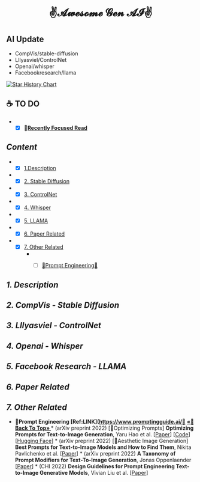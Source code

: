 # <p align=center> ✌𝓐𝔀𝓮𝓼𝓸𝓶𝓮 𝓖𝓮𝓷 𝓐𝓘✌ </p>

## AI Update
- CompVis/stable-diffusion
- Lllyasviel/ControlNet
- Openai/whisper
- Facebookresearch/llama

[![Star History Chart](https://api.star-history.com/svg?repos=CompVis/stable-diffusion,lllyasviel/ControlNet,openai/whisper,facebookresearch/llama&type=Date)](https://star-history.com/#CompVis/stable-diffusion&lllyasviel/ControlNet&openai/whisper&facebookresearch/llama)

## :coffee: TO DO
* -  [x] :dart:[**Recently Focused Read**]()

## <span id="head-content"> *Content* </span>
* - [x] [1.Description](#description)

* - [x] [2. Stable Diffusion](#sd)
* - [x] [3. ControlNet](#ControlNet)
* - [x] [4. Whisper](#Whisper)
* - [x] [5. LLAMA](#LLAMA)
* - [x] [6. Paper Related](#paper)
* - [x] [7. Other Related](#other)
	* - [ ] [📝Prompt Engineering📝](#head-PE)


## <span id="description"> *1. Description* </span>

## <span id="sd"> *2. CompVis - Stable Diffusion* </span>

## <span id="ControlNet"> *3. Lllyasviel - ControlNet* </span>

## <span id="Whisper"> *4. Openai - Whisper* </span>

## <span id="LLAMA"> *5. Facebook Research - LLAMA* </span>

## <span id="paper"> *6. Paper Related* </span>

## <span id="other"> *7. Other Related* </span>
* <span id="head-PE"> **📝Prompt Engineering [Ref:LINK](https://www.promptingguide.ai/📝** </span> **[       «🎯Back To Top»       ](#)**
       * (arXiv preprint 2022) [💬Optimizing Prompts] **Optimizing Prompts for Text-to-Image Generation**, Yaru Hao et al. [[Paper](https://arxiv.org/abs/2212.09611)] [[Code](https://github.com/microsoft/LMOps)] [[Hugging Face](https://huggingface.co/spaces/microsoft/Promptist)] 
       * (arXiv preprint 2022) [💬Aesthetic Image Generation] **Best Prompts for Text-to-Image Models and How to Find Them**, Nikita Pavlichenko et al.  [[Paper](https://arxiv.org/abs/2209.11711)] 
       * (arXiv preprint 2022) **A Taxonomy of Prompt Modifiers for Text-To-Image Generation**, Jonas Oppenlaender [[Paper](https://arxiv.org/abs/2204.13988)] 
       * (CHI 2022) **Design Guidelines for Prompt Engineering Text-to-Image Generative Models**, Vivian Liu et al. [[Paper](https://dl.acm.org/doi/abs/10.1145/3491102.3501825)] 
